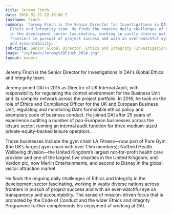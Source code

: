 ```yaml
---
title: Jeremy Finch
date: 2016-01-21 22:18:00 Z
lastname: Finch
summary: 'Jeremy Finch is the Senior Director for Investigations in DAI''s Global
  Ethics and Integrity team. He finds the ongoing daily challenges of Ethics and Integrity
  in the development sector fascinating, working in vastly diverse nations across
  frontiers in pursuit of project success and with an ever-watchful eye on transparency
  and accountability. '
job-title: Senior Global Director, Ethics and Integrity (Investigations)
image: "/uploads/Jeremy%20Finch_2024.jpg"
layout: expert
---
```


Jeremy Finch is the Senior Director for Investigations in DAI's Global Ethics and Integrity team.

Jeremy joined DAI in 2015 as Director of UK Internal Audit, with responsibility for regulating the control environment for the Business Unit and its complex network across the project portfolio. In 2016, he took on the role of Ethics and Compliance Officer for the UK and European Business Unit, regulating and monitoring DAI’s formidable ethics policy and exemplary code of business conduct. He joined DAI after 25 years of experience auditing a number of pan-European businesses across the leisure sector, running an internal audit function for three medium-sized private-equity-backed leisure operators.

Those businesses include the gym chain LA Fitness—now part of Pure Gym (the UK’s largest gym chain with over 1.5m members); Nuffield Health Wellbeing division—the United Kingdom’s largest not-for-profit health care provider and one of the largest five charities in the United Kingdom; and Vardon plc, now Merlin Entertainments, and second to Disney in the global visitor attraction market.

He finds the ongoing daily challenges of Ethics and Integrity in the development sector fascinating, working in vastly diverse nations across frontiers in pursuit of project success and with an ever-watchful eye on transparency and accountability. The sense of mission-driven focus that is promoted by the Code of Conduct and the wider Ethics and Integrity Programme further complements his enjoyment of working at DAI.